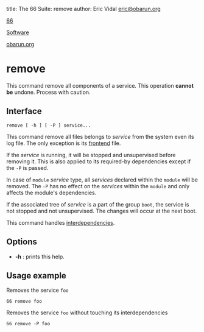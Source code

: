 title: The 66 Suite: remove
author: Eric Vidal <eric@obarun.org>

[66](index.html)

[Software](https://web.obarun.org/software)

[obarun.org](https://web.obarun.org)

# remove

This command remove all components of a service. This operation **cannot be** undone. Process with caution.

## Interface

```
remove [ -h ] [ -P ] service...
```

This command remove all files belongs to *service* from the system even its log file. The only exception is its [frontend](frontend.html) file.

If the *service* is running, it will be stopped and unsupervised before removing it. This is also applied to its required-by dependencies except if the `-P` is passed.

In case of `module` *service* type, all *services* declared within the `module` will be removed. The `-P` has no effect on the *services* within the `module` and only affects the module's dependencies.

If the associated tree of *service* is a part of the group `boot`, the service is not stopped and not unsupervised. The changes will occur at the next boot.

This command handles [interdependencies](66.html#handling-dependencies).

## Options

- **-h** : prints this help.

## Usage example

Removes the service `foo`

```
66 remove foo
```

Removes the service `foo` without touching its interdependencies

```
66 remove -P foo
```